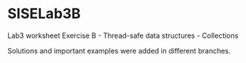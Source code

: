 # SISELab3B
Lab3 worksheet Exercise B - Thread-safe data structures - Collections

Solutions and important examples were added in different branches. 